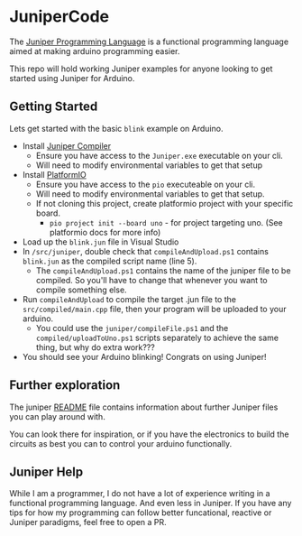 # JuniperCode

The [Juniper Programming Language](https://www.juniper-lang.org/index.html) is a functional programming language aimed at making arduino programming easier.

This repo will hold working Juniper examples for anyone looking to get started using Juniper for Arduino.

## Getting Started

Lets get started with the basic `blink` example on Arduino.

* Install [Juniper Compiler](https://www.juniper-lang.org/index.html)
  * Ensure you have access to the `Juniper.exe` executable on your cli.
  * Will need to modify environmental variables to get that setup
* Install [PlatformIO](https://platformio.org/)
  * Ensure you have access to the `pio` executeable on your cli.
  * Will need to modify environmental variables to get that setup.
  * If not cloning this project, create platformio project with your specific board.
    * `pio project init --board uno` - for project targeting uno. (See platformio docs for more info)
* Load up the `blink.jun` file in Visual Studio
* In `/src/juniper`, double check that `compileAndUpload.ps1` contains `blink.jun` as the compiled script name (line 5).
  * The `compileAndUpload.ps1` contains the name of the juniper file to be compiled. So you'll have to change that whenever you want to compile something else.
* Run `compileAndUpload` to compile the target .jun file to the `src/compiled/main.cpp` file, then your program will be uploaded to your arduino.
  * You could use the `juniper/compileFile.ps1` and the `compiled/uploadToUno.ps1` scripts separately to achieve the same thing, but why do extra work???
* You should see your Arduino blinking! Congrats on using Juniper!

## Further exploration

The juniper [README](./src/juniper/README.md) file contains information about further Juniper files you can play around with.

You can look there for inspiration, or if you have the electronics to build the circuits as best you can to control your arduino functionally.

## Juniper Help

While I am a programmer, I do not have a lot of experience writing in a functional programming language. And even less in Juniper. If you have any tips for how my programming can follow better funcational, reactive or Juniper paradigms, feel free to open a PR.